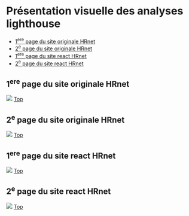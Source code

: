 <h1 id="top"> Présentation visuelle des analyses lighthouse</h1>
<ul>
    <li><a href="#img1">1<sup>ere</sup> page du site originale HRnet</a></li>
    <li><a href="#img2">2<sup>e</sup> page du site originale HRnet</a></li>
    <li><a href="#img3">1<sup>ere</sup> page du site react HRnet</a></li>
    <li><a href="#img4">2<sup>e</sup> page du site react HRnet</a></li>
</ul>
<h2 id="img1">1<sup>ere</sup> page du site originale HRnet</h2>
<img  src="./hrnet_page1.png" />
<a href="#top">Top</a>
<h2 id="img2">2<sup>e</sup> page du site originale HRnet</h2>
<img  src="./hrnet_page2.png" />
<a href="#top">Top</a>
<h2 id="img3">1<sup>ere</sup> page du site react HRnet</h2>
<img src="./reactHrnet_page1.png" />
<a href="#top">Top</a>
<h2 id="img4">2<sup>e</sup> page du site react HRnet</h2>
<img src="./reactHrnet_page2.png" />
<a href="#top">Top</a>